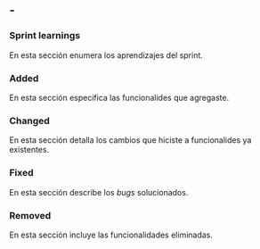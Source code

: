 ## <version> - <date>

### Sprint learnings

En esta sección enumera los aprendizajes del sprint.

### Added

En esta sección especifica las funcionalides que agregaste.

### Changed

En esta sección detalla los cambios que hiciste a funcionalides ya existentes.

### Fixed

En esta sección describe los _bugs_ solucionados.

### Removed

En esta sección incluye las funcionalidades eliminadas.
